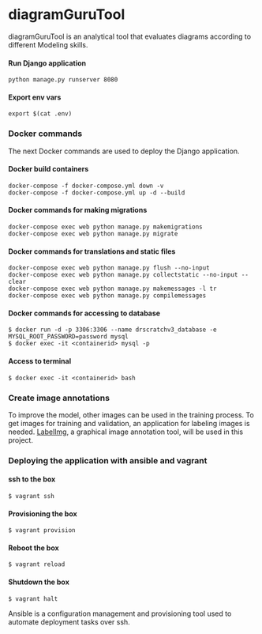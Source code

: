 diagramGuruTool
=================

diagramGuruTool is an analytical tool that evaluates diagrams according to different Modeling skills.

#### Run Django application
```
python manage.py runserver 8080
```

#### Export env vars
```
export $(cat .env)
```

### Docker commands
The next Docker commands are used to deploy the Django application.

#### Docker build containers
```
docker-compose -f docker-compose.yml down -v
docker-compose -f docker-compose.yml up -d --build
```

#### Docker commands for making migrations
```
docker-compose exec web python manage.py makemigrations
docker-compose exec web python manage.py migrate
```

#### Docker commands for translations and static files
```
docker-compose exec web python manage.py flush --no-input
docker-compose exec web python manage.py collectstatic --no-input --clear
docker-compose exec web python manage.py makemessages -l tr
docker-compose exec web python manage.py compilemessages
```

#### Docker commands for accessing to database
```
$ docker run -d -p 3306:3306 --name drscratchv3_database -e MYSQL_ROOT_PASSWORD=password mysql
$ docker exec -it <containerid> mysql -p
```

#### Access to terminal
```
$ docker exec -it <containerid> bash
```


### Create image annotations

To improve the model, other images can be used in the training process. To get images for training and
validation, an application for labeling images is needed. [LabelImg](https://github.com/tzutalin/labelImg), a graphical image annotation tool, will be used in this project.

### Deploying the application with ansible and vagrant

#### ssh to the box
```
$ vagrant ssh
```
#### Provisioning the box
```
$ vagrant provision
```
#### Reboot the box
```
$ vagrant reload
```
#### Shutdown the box
```
$ vagrant halt
```

Ansible is a configuration management and provisioning tool used to automate deployment tasks over ssh.